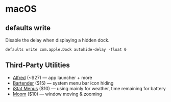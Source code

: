 # macOS

## defaults write
Disable the delay when displaying a hidden dock.
```
defaults write com.apple.Dock autohide-delay -float 0
```

## Third-Party Utilities
* [Alfred](https://manytricks.com/moom/) (~$27) — app launcher + more
* [Bartender](https://www.macbartender.com/) ($15) — system menu bar icon hiding
* [iStat Menus](https://bjango.com/mac/istatmenus/) ($10) — using mainly for weather, time remaining for battery
* [Moom](https://manytricks.com/moom/) ($10) — window moving & zooming
